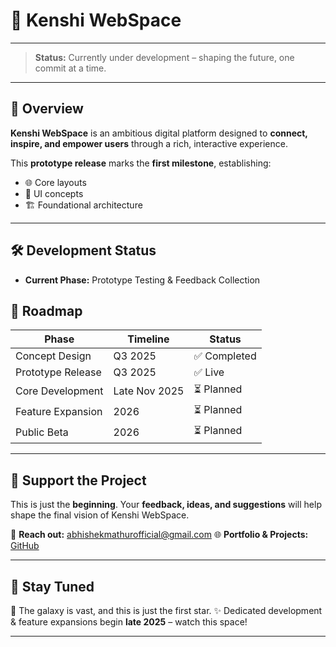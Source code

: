 # 🌌 Kenshi WebSpace 

---

> **Status:** Currently under development – shaping the future, one commit at a time.

---

## 📖 Overview

**Kenshi WebSpace** is an ambitious digital platform designed to **connect, inspire, and empower users** through a rich, interactive experience.

This **prototype release** marks the **first milestone**, establishing:

* 🌐 Core layouts
* 🎨 UI concepts
* 🏗 Foundational architecture

---

## 🛠 Development Status

* **Current Phase:** Prototype Testing & Feedback Collection

## 📅 Roadmap

| Phase             | Timeline  | Status      |
| ----------------- | --------- | ----------- |
| Concept Design    | Q3 2025   | ✅ Completed |
| Prototype Release | Q3 2025   | ✅ Live      |
| Core Development  | Late Nov 2025 | ⏳ Planned   |
| Feature Expansion | 2026      | ⏳ Planned   |
| Public Beta       | 2026      | ⏳ Planned   |

---

## 🖤 Support the Project

This is just the **beginning**. Your **feedback, ideas, and suggestions** will help shape the final vision of Kenshi WebSpace.

📩 **Reach out:** [abhishekmathurofficial@gmail.com](mailto:abhishekmathurofficial@gmail.com)
🌐 **Portfolio & Projects:** [GitHub](https://github.com/Kenshi2727)

---

## 📌 Stay Tuned

🌠 The galaxy is vast, and this is just the first star.
✨ Dedicated development & feature expansions begin **late 2025** – watch this space!

---
